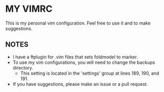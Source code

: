 # MY VIMRC

This is my personal vim configuration. Feel free to use it and to make suggestions.

## NOTES

* I have a ftplugin for .vim files that sets foldmodel to marker.
* To use my vim configurations, you will need to change the backups directory.
  * This setting is located in the 'settings' group at lines 189, 190, and 191.
* If you have suggestions, please make an issue or a pull request.
